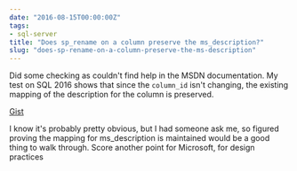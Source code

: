 ```yaml
---
date: "2016-08-15T00:00:00Z"
tags:
- sql-server
title: "Does sp_rename on a column preserve the ms_description?"
slug: "does-sp-rename-on-a-column-preserve-the-ms-description"
---
```


Did some checking as couldn't find help in the MSDN documentation. My test on SQL 2016 shows that since the `column_id` isn't changing, the existing mapping of the description for the column is preserved.

[Gist](https://gist.github.com/sheldonhull/bf8fc1a0b0c3200da6dd95f2bdeb3314)


I know it's probably pretty obvious, but I had someone ask me, so figured proving the mapping for ms_description is maintained would be a good thing to walk through. Score another point for Microsoft, for design practices

